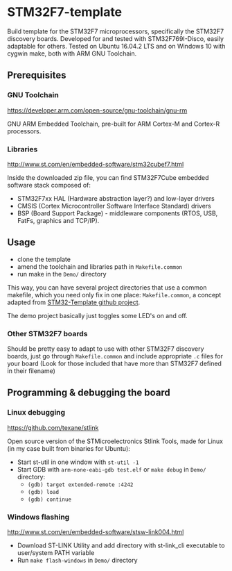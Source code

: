 # STM32F7-template

Build template for the STM32F7 microprocessors, specifically the STM32F7 discovery boards. Developed for and tested with STM32F769I-Disco, easily adaptable for others. Tested on Ubuntu 16.04.2 LTS and on Windows 10 with cygwin make, both with ARM GNU Toolchain.

## Prerequisites

### GNU Toolchain

https://developer.arm.com/open-source/gnu-toolchain/gnu-rm

GNU ARM Embedded Toolchain, pre-built for ARM Cortex-M and Cortex-R processors.

### Libraries

http://www.st.com/en/embedded-software/stm32cubef7.html

Inside the downloaded zip file, you can find STM32F7Cube embedded software stack composed of:

  - STM32F7xx HAL (Hardware abstraction layer?) and low-layer drivers
  - CMSIS (Cortex Microcontroller Software Interface Standard) drivers
  - BSP (Board Support Package) - middleware components (RTOS, USB, FatFs, graphics and TCP/IP).

## Usage

  - clone the template
  - amend the toolchain and libraries path in `Makefile.common`
  - run make in the `Demo/` directory
  
This way, you can have several project directories that use a common makefile, which you need only fix in one place: `Makefile.common`, a concept adapted from [STM32-Template github project](https://github.com/geoffreymbrown/STM32-Template).

The demo project basically just toggles some LED's on and off.

### Other STM32F7 boards

Should be pretty easy to adapt to use with other STM32F7 discovery boards, just go through `Makefile.common` and include appropriate `.c` files for your board (Look for those included that have more than STM32F7 defined in their filename)

## Programming & debugging the board

### Linux debugging
https://github.com/texane/stlink

Open source version of the STMicroelectronics Stlink Tools, made for Linux (in my case built from binaries for Ubuntu):

  - Start st-util in one window with `st-util -1`
  - Start GDB with `arm-none-eabi-gdb test.elf` or `make debug` in `Demo/` directory:
      - `(gdb) target extended-remote :4242`
      - `(gdb) load`
      - `(gdb) continue`
      
### Windows flashing
http://www.st.com/en/embedded-software/stsw-link004.html

  - Download ST-LINK Utility and add directory with st-link_cli executable to user/system PATH variable
  - Run `make flash-windows` in `Demo/` directory
